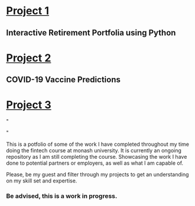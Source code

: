 # [Project 1](https://github.com/tiantran87/fintechproject1) 
## Interactive Retirement Portfolia using Python 

# [Project 2](https://github.com/tiantran87/fintechproject1) 
## COVID-19 Vaccine Predictions

# [Project 3](https://github.com/TribThapa/NFTs)

"





"

This is a potfolio of some of the work I have completed throughout my time doing the fintech course at monash university. It is currently an ongoing repository as I am still completing the course. Showcasing the work I have done to potential partners or employers, as well as what I am capable of.

Please, be my guest and filter through my projects to get an understanding on my skill set and expertise.

### Be advised, this is a work in progress.
